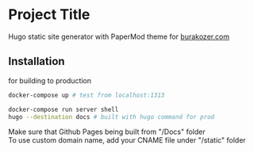 # Project Title

Hugo static site generator with PaperMod theme for [burakozer.com](burakozer.com)

## Installation

for building to production

```bash
docker-compose up # test from localhost:1313

docker-compose run server shell
hugo --destination docs # built with hugo command for prod  
```
Make sure that Github Pages being built from "/Docs" folder <br>
To use custom domain name, add your CNAME file under "/static" folder
